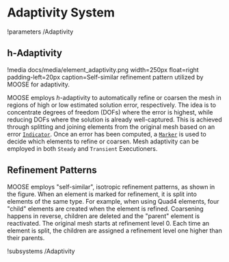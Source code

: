 # Adaptivity System
!parameters /Adaptivity

## h-Adaptivity

!media docs/media/element_adaptivity.png width=250px float=right padding-left=20px caption=Self-similar refinement pattern utilized by MOOSE for adaptivity.

MOOSE employs $h$-adaptivity to automatically refine or coarsen the mesh in regions of high or low estimated
solution error, respectively. The idea is to concentrate degrees of freedom (DOFs) where the error is highest,
while reducing DOFs where the solution is already well-captured. This is achieved through splitting and joining
elements from the original mesh based on an error [`Indicator`](/Adaptivity/Indicators/index.md). Once an error
has been computed, a [`Marker`](/Adaptivity/Markers/index.md) is used to decide which elements to refine or coarsen.
Mesh adaptivity can be employed in both `Steady` and `Transient` Executioners.

## Refinement Patterns


MOOSE employs "self-similar", isotropic refinement patterns, as shown in the figure. When an element is marked
for refinement, it is split into elements of the same type. For example, when using Quad4 elements, four "child"
elements are created when the element is refined. Coarsening happens in reverse, children are deleted and the
"parent" element is reactivated. The original mesh starts at refinement level 0. Each time an element is split, the
children are assigned a refinement level one higher than their parents.

!subsystems /Adaptivity
